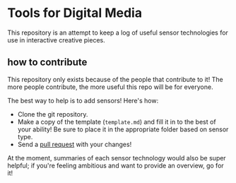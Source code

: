# Tools for Digital Media

This repository is an attempt to keep a log of useful sensor technologies for use in interactive creative pieces.

## how to contribute

This repository only exists because of the people that contribute to it!  The more people contribute, the more useful this repo will be for everyone.

The best way to help is to add sensors!  Here's how:

* Clone the git repository.
* Make a copy of the template (`template.md`) and fill it in to the best of your ability!  Be sure to place it in the appropriate folder based on sensor type.
* Send a [pull request](https://help.github.com/articles/using-pull-requests) with your changes!

At the moment, summaries of each sensor technology would also be super helpful; if you're feeling ambitious and want to provide an overview, go for it!
